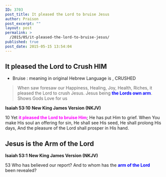```yaml
---
ID: 3703
post_title: It pleased the Lord to bruise Jesus
author: Praison
post_excerpt: ""
layout: post
permalink: >
  /2015/05/it-pleased-the-lord-to-bruise-jesus/
published: true
post_date: 2015-05-15 13:54:04
---
```

<h2>It pleased the Lord to Crush HIM</h2>
<ul>
	<li>Bruise : meaning in original Hebrew Language is , CRUSHED</li>
</ul>
<blockquote>When saw foresaw our Happiness, Healing, Joy, Health, Riches, it pleased the Lord to crush Jesus. Jesus being <strong><span style="color: #0000ff;">the Lords own arm</span></strong>. Shows Gods Love for us</blockquote>
<strong>Isaiah 53:10</strong>
<strong> New King James Version (NKJV)</strong>

10 Yet <span style="color: #ff00ff;"><strong>it pleased the Lord to bruise Him</strong></span>;
He has put Him to grief.
When You make His soul an offering for sin,
He shall see His seed, He shall prolong His days,
And the pleasure of the Lord shall prosper in His hand.
<h2>Jesus is the Arm of the Lord</h2>
<strong>Isaiah 53:1</strong>
<strong> New King James Version (NKJV)</strong>

53 Who has believed our report?
And to whom has the <span style="color: #0000ff;"><strong>arm of the Lord</strong></span> been revealed?

&nbsp;